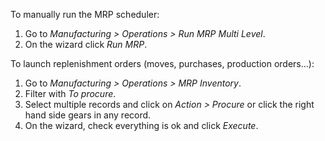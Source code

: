 To manually run the MRP scheduler:

1.  Go to *Manufacturing \> Operations \> Run MRP Multi Level*.
2.  On the wizard click *Run MRP*.

To launch replenishment orders (moves, purchases, production orders...):

1.  Go to *Manufacturing \> Operations \> MRP Inventory*.
2.  Filter with *To procure*.
3.  Select multiple records and click on *Action \> Procure* or click
    the right hand side gears in any record.
4.  On the wizard, check everything is ok and click *Execute*.
